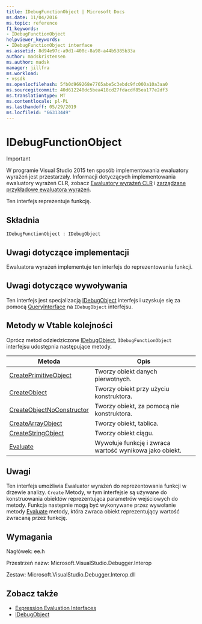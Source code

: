 ```yaml
---
title: IDebugFunctionObject | Microsoft Docs
ms.date: 11/04/2016
ms.topic: reference
f1_keywords:
- IDebugFunctionObject
helpviewer_keywords:
- IDebugFunctionObject interface
ms.assetid: 8d94e97c-a9d1-400c-8a98-a44b5385b33a
author: madskristensen
ms.author: madsk
manager: jillfra
ms.workload:
- vssdk
ms.openlocfilehash: 5fb0d969268e7765abe5c3ebdc9fc000a10a3aa0
ms.sourcegitcommit: 40d612240dc5bea418cd27fdacdf85ea177e2df3
ms.translationtype: MT
ms.contentlocale: pl-PL
ms.lasthandoff: 05/29/2019
ms.locfileid: "66313449"
---
```

# <a name="idebugfunctionobject"></a>IDebugFunctionObject
> [!IMPORTANT]
> W programie Visual Studio 2015 ten sposób implementowania ewaluatory wyrażeń jest przestarzały. Informacji dotyczących implementowania ewaluatory wyrażeń CLR, zobacz [Ewaluatory wyrażeń CLR](https://github.com/Microsoft/ConcordExtensibilitySamples/wiki/CLR-Expression-Evaluators) i [zarządzane przykładowe ewaluatora wyrażeń](https://github.com/Microsoft/ConcordExtensibilitySamples/wiki/Managed-Expression-Evaluator-Sample).

 Ten interfejs reprezentuje funkcję.

## <a name="syntax"></a>Składnia

```
IDebugFunctionObject : IDebugObject
```

## <a name="notes-for-implementers"></a>Uwagi dotyczące implementacji
 Ewaluatora wyrażeń implementuje ten interfejs do reprezentowania funkcji.

## <a name="notes-for-callers"></a>Uwagi dotyczące wywoływania
 Ten interfejs jest specjalizacją [IDebugObject](../../../extensibility/debugger/reference/idebugobject.md) interfejs i uzyskuje się za pomocą [QueryInterface](/cpp/atl/queryinterface) na `IDebugObject` interfejsu.

## <a name="methods-in-vtable-order"></a>Metody w Vtable kolejności
 Oprócz metod odziedziczone [IDebugObject](../../../extensibility/debugger/reference/idebugobject.md), `IDebugFunctionObject` interfejsu udostępnia następujące metody.

|Metoda|Opis|
|------------|-----------------|
|[CreatePrimitiveObject](../../../extensibility/debugger/reference/idebugfunctionobject-createprimitiveobject.md)|Tworzy obiekt danych pierwotnych.|
|[CreateObject](../../../extensibility/debugger/reference/idebugfunctionobject-createobject.md)|Tworzy obiekt przy użyciu konstruktora.|
|[CreateObjectNoConstructor](../../../extensibility/debugger/reference/idebugfunctionobject-createobjectnoconstructor.md)|Tworzy obiekt, za pomocą nie konstruktora.|
|[CreateArrayObject](../../../extensibility/debugger/reference/idebugfunctionobject-createarrayobject.md)|Tworzy obiekt, tablica.|
|[CreateStringObject](../../../extensibility/debugger/reference/idebugfunctionobject-createstringobject.md)|Tworzy obiekt ciągu.|
|[Evaluate](../../../extensibility/debugger/reference/idebugfunctionobject-evaluate.md)|Wywołuje funkcję i zwraca wartość wynikowa jako obiekt.|

## <a name="remarks"></a>Uwagi
 Ten interfejs umożliwia Ewaluator wyrażeń do reprezentowania funkcji w drzewie analizy. `Create` Metody, w tym interfejsie są używane do konstruowania obiektów reprezentująca parametrów wejściowych do metody. Funkcja następnie mogą być wykonywane przez wywołanie metody [Evaluate](../../../extensibility/debugger/reference/idebugfunctionobject-evaluate.md) metody, która zwraca obiekt reprezentujący wartość zwracaną przez funkcję.

## <a name="requirements"></a>Wymagania
 Nagłówek: ee.h

 Przestrzeń nazw: Microsoft.VisualStudio.Debugger.Interop

 Zestaw: Microsoft.VisualStudio.Debugger.Interop.dll

## <a name="see-also"></a>Zobacz także
- [Expression Evaluation Interfaces](../../../extensibility/debugger/reference/expression-evaluation-interfaces.md)
- [IDebugObject](../../../extensibility/debugger/reference/idebugobject.md)
